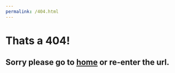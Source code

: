 ```yaml
---
permalink: /404.html
---
```

# Thats a **404**!
## Sorry please go to [home](https://www.theguythatloveshtml.github.io) or re-enter the url.
